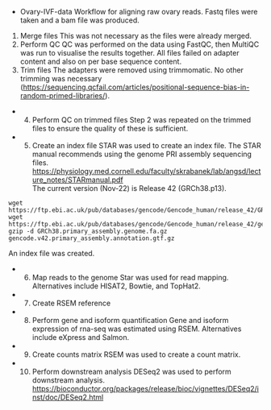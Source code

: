 - Ovary-IVF-data
Workflow for aligning raw ovary reads. Fastq files were taken and a bam file was produced.

1. Merge files
This was not necessary as the files were already merged.
2. Perform QC
QC was performed on the data using FastQC, then MultiQC was run to visualise the results together. All files failed on adapter content and also on per base sequence content.
3. Trim files
The adapters were removed using trimmomatic. No other trimming was necessary (https://sequencing.qcfail.com/articles/positional-sequence-bias-in-random-primed-libraries/).
- 4. Perform QC on trimmed files
Step 2 was repeated on the trimmed files to ensure the quality of these is sufficient.
- 5. Create an index file
STAR was used to create an index file. The STAR manual recommends using the genome PRI assembly sequencing files. <br />
https://physiology.med.cornell.edu/faculty/skrabanek/lab/angsd/lecture_notes/STARmanual.pdf <br />
The current version (Nov-22) is Release 42 (GRCh38.p13). 
```
wget https://ftp.ebi.ac.uk/pub/databases/gencode/Gencode_human/release_42/GRCh38.primary_assembly.genome.fa.gz
wget https://ftp.ebi.ac.uk/pub/databases/gencode/Gencode_human/release_42/gencode.v42.primary_assembly.annotation.gtf.gz
gzip -d GRCh38.primary_assembly.genome.fa.gz gencode.v42.primary_assembly.annotation.gtf.gz
```
An index file was created.
- 6. Map reads to the genome
Star was used for read mapping. Alternatives include HISAT2, Bowtie, and TopHat2. 
- 7. Create RSEM reference
- 8. Perform gene and isoform quantification
Gene and isoform expression of rna-seq was estimated using RSEM. Alternatives include eXpress and Salmon.
- 9. Create counts matrix
RSEM was used to create a count matrix.
- 10. Perform downstream analysis
DESeq2 was used to perform downstream analysis. <br />
https://bioconductor.org/packages/release/bioc/vignettes/DESeq2/inst/doc/DESeq2.html
